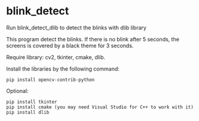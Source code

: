 # blink_detect
Run blink_detect_dlib to detect the blinks with dlib library

This program detect the blinks. If there is no blink after 5 seconds, the screens is covered by a black theme for 3 seconds.

Require library: cv2, tkinter, cmake, dlib.

Install the libraries by the following command:

```
pip install opencv-contrib-python
```
Optional:

```
pip install tkinter
pip install cmake (you may need Visual Studio for C++ to work with it)
pip install dlib
```
